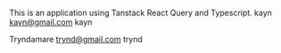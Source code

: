 This is an application using Tanstack React Query and Typescript.
kayn
kayn@gmail.com
kayn

Tryndamare
trynd@gmail.com
trynd
